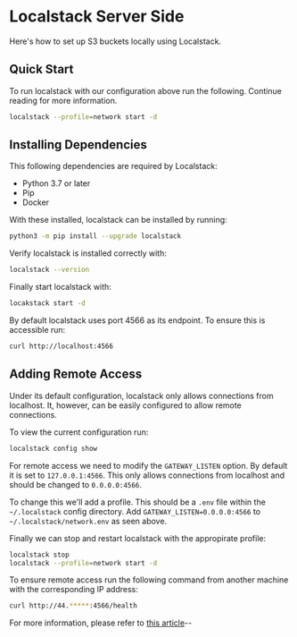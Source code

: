 # Localstack Server Side

Here's how to set up S3 buckets locally using Localstack.

## Quick Start 

To run localstack with our configuration above run the following.  Continue reading for more information.

```bash
localstack --profile=network start -d
```

## Installing Dependencies

This following dependencies are required by Localstack:
- Python 3.7 or later
- Pip
- Docker

With these installed, localstack can be installed by running:

```bash
python3 -m pip install --upgrade localstack
```

Verify localstack is installed correctly with:

```bash
localstack --version
```

Finally start localstack with:

```bash
locakstack start -d
```

By default localstack uses port 4566 as its endpoint.  To ensure this is accessible run:

```bash
curl http://localhost:4566
```

## Adding Remote Access

Under its default configuration, localstack only allows connections from localhost.  It, however, can be easily configured to allow remote connections.

To view the current configuration run:

```bash
localstack config show
```

For remote access we need to modify the `GATEWAY_LISTEN` option.  By default it is set to `127.0.0.1:4566`.  This only allows connections from localhost and should be changed to `0.0.0.0:4566`.

To change this we'll add a profile.  This should be a `.env` file within the `~/.localstack` config directory.  Add `GATEWAY_LISTEN=0.0.0.0:4566` to `~/.localstack/network.env` as seen above.  

Finally we can stop and restart localstack with the appropirate profile:

```bash
localstack stop
localstack --profile=network start -d
```

To ensure remote access run the following command from another machine with the corresponding IP address:

```bash
curl http://44.*****:4566/health
```

For more information, please refer to [this article](https://medium.com/@esarat/installing-and-setting-up-localstack-on-a-remote-computer-a848e44b2838)--